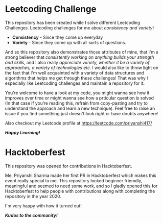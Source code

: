 # Leetcoding Challenge

This repository has been created while I solve different Leetcoding Challenges. Leetcoding challenges for me about *consistency and variety*!
* **Consistency** - Since they come up everyday
* **Variety** - Since they come up with all sorts of questions.

And so this repository also demonstrates those attributes of mine, that I'm a strong believer that *consistently working on anything builds your strength and skills*, and I also really *appreciate variety, whether it be a variety of approaches, a variety of technologies etc.* I would also like to throw light on the fact that I'm well acquainted with a variety of data structures and algorithms that helps me get through these challenges!
That was why I especially like Leetcoding challenges and maintain a repository for it.

You're welcome to have a look at my code, you might wanna see how it improves over time or might wanna see how a prticular question is solved (In that case if you're reading this, refrain from copy-pasting and try to understand the approach and learn a new technique).
Feel free to raise an issue if you find something just doesn't look right or have doubts anywhere!

Also checkout my Leetcode profile at https://leetcode.com/priyanshi417/

***Happy Learning!***

# Hacktoberfest
This repository was opened for contributions in Hacktoberfest.

Me, Priyanshi Sharma made her first PR in Hacktoberfest which makes this event really special to me. This repository looked beginner friemdly, meaningful and seemed to need some work, and so I gladly opened this for Hacktoberfest to help people with contributions along with completing the repository in the year 2020.

I'm very happy with how it turned out! 

***Kudos to the community!***
